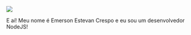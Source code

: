 <img src="https://i.pinimg.com/originals/49/1e/cf/491ecfcebd2192e29b758ca798717ec6.gif">

E aí! Meu nome é Emerson Estevan Crespo e eu sou um desenvolvedor NodeJS!
